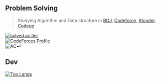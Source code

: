 ## Problem Solving ##
> Studying Algorithm and Data structure in [BOJ](https://www.acmicpc.net/user/18sht1710), [Codeforce](https://codeforces.com/profile/OnlyCplusplus), [Atcoder](https://atcoder.jp/users/OnlyCplusplus), [Codeup](https://codeup.kr/userinfo.php?user=18sht1710)  

[![solved.ac tier](http://mazassumnida.wtf/api/generate_badge?boj=18sht1710)](https://solved.ac/18sht1710)   
[![CodeForces Profile](http://cf.leed.at?id={OnlyCplusplus})](https://codeforces.com/profile/{OnlyCplusplus})   
![AC](https://run.kaist.ac.kr/badges/atcoder/OnlyCplusplus.svg)↵  

## Dev ##
[![Top Langs](https://github-readme-stats.vercel.app/api/top-langs/?username=cola314&layout=compact&hide=Processing)](https://github.com/anuraghazra/github-readme-stats)
